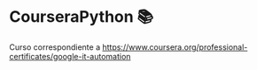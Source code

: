 # CourseraPython 📚

Curso correspondiente a https://www.coursera.org/professional-certificates/google-it-automation
